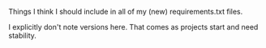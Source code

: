 Things I think I should include in all of my (new) requirements.txt
files.

I explicitly don't note versions here.  That comes as projects start
and need stability.
